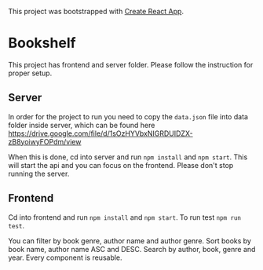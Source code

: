 This project was bootstrapped with [Create React App](https://github.com/facebook/create-react-app).

# Bookshelf
This project has frontend and server folder. Please follow the instruction for proper setup.

## Server
In order for the project to run you need to copy the `data.json` file into data folder inside server,
which can be found here https://drive.google.com/file/d/1sOzHYVbxNIGRDUIDZX-zB8yoiwyFOPdm/view

When this is done, cd into server and run `npm install` and `npm start`. This will start the api and you can focus on the frontend. Please don't stop running the server.

## Frontend
Cd into frontend and run `npm install` and `npm start`. To run test `npm run test`.

You can filter by book genre, author name and author genre. Sort books by book name, author name ASC and DESC. Search by author, book, genre and year.
Every component is reusable.
